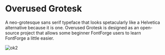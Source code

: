 # Overused Grotesk
A neo-grotesque sans serif typeface that looks spetacularly like a Helvetica alternative because it is one.
Overused Grotesk is designed as an open-source project that allows some beginner FontForge users to learn FontForge a little easier.

![ok2](https://github.com/RandomMaerks/Overused-Grotesk/assets/109415614/e5a8dff6-714a-4720-b60e-153d49000859)
